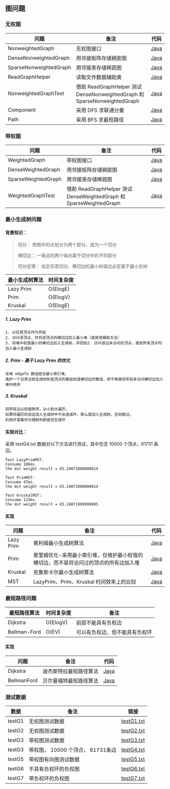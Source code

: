 ## 图问题

### 无权图

| 问题 | 备注 | 代码 |
|---|---|---|
| NonweightedGraph | 无权图接口 | [Java](https://github.com/patricklin2018/DataStructures-Algorithmns/blob/master/graph/src/NonweightedGraph.java) |
| DenseNonweightedGraph | 用邻接矩阵存储稠密图 | [Java](https://github.com/patricklin2018/DataStructures-Algorithmns/blob/master/graph/src/DenseNonweightedGraph.java) |
| SparseNonweightedGraph | 用邻接表存储稀疏图 | [Java](https://github.com/patricklin2018/DataStructures-Algorithmns/blob/master/graph/src/SparseNonweightedGraph.java) |
| ReadGraphHelper | 读取文件数据辅助类 | [Java](https://github.com/patricklin2018/DataStructures-Algorithmns/blob/master/graph/src/ReadGraphHelper.java) |
| NonweightedGraphTest | 借助 ReadGraphHelper 测试 DenseNonweightedGraph 和 SparseNonweightedGraph | [Java](https://github.com/patricklin2018/DataStructures-Algorithmns/blob/master/graph/src/NonweightedGraphTest.java) |
| Component | 采用 DFS 求联通分量 | [Java](https://github.com/patricklin2018/DataStructures-Algorithmns/blob/master/graph/src/Component.java) |
| Path | 采用 BFS 求最短路径 | [Java](https://github.com/patricklin2018/DataStructures-Algorithmns/blob/master/graph/src/Path.java) |

### 带权图

| 问题 | 备注 | 代码 |
|---|---|---|
| WeightedGraph | 带权图接口 | [Java](https://github.com/patricklin2018/DataStructures-Algorithmns/blob/master/graph/src/WeightedGraph.java) |
| DenseWeightedGraph | 用邻接矩阵存储稠密图 | [Java](https://github.com/patricklin2018/DataStructures-Algorithmns/blob/master/graph/src/DenseWeightedGraph.java) |
| SparseWeightedGraph | 用邻接表存储稀疏图 | [Java](https://github.com/patricklin2018/DataStructures-Algorithmns/blob/master/graph/src/SparseWeightedGraph.java) ||
| WeightedGraphTest | 借助 ReadGraphHelper 测试 DenseWeightedGraph 和 SparseWeightedGraph | [Java](https://github.com/patricklin2018/DataStructures-Algorithmns/blob/master/graph/src/WeightedGraphTest.java) |

### 最小生成树问题

#### 背景知识：
> 切分： 把图中的点划分为两个部分，成为一个切分
>
> 横切边： 一条边的两个端点属于切分中的不同部分
> 
> 切分定理： 给定任意切分，横切边的最小权值边必定属于最小生树

| 最小生成树算法 | 时间复杂度 | 
|---|---|
| Lazy Prim | O(ElogE)  |
| Prim | O(ElogV)  |
| Kruskal | O(ElogE)  |

##### 1. Lazy Prim
```
1. 以任意顶点作为开始
2. 访问该顶点，并将该顶点的横切边加入最小堆（或其他辅助方法）
3. 将堆中权值最小的横切边加入生成树，并回到2. 访问该边未访问的顶点，直到所有顶点均加入最小生成树
```

##### 2. Prim - 基于 Lazy Prim 的优化
```
采用 edgeTo 数组结合最小索引堆，
维护一个记录当前生成树到各顶点的最低权值横切边的数组，而不再是将所有未访问横切边加入堆中排序
```

##### 3. Kruskal
```
将所有边以权值排序，从小到大遍历，
如果将遍历的该边加入生成树中不会造成环，那么就加入生成树，否则跳过。
利用并查集作为辅助判断是否生成环
```

#### 实验对比：

采用 testG4.txt 数据对以下方法进行测试，其中包含 10000 个顶点，61731 条边。
```
Test LazyPrimMST:
Consume 186ms.
the mst weight result = 65.24072000000014

Test PrimMST:
Consume 47ms.
the mst weight result = 65.24072000000014

Test KruskalMST:
Consume 123ms.
the mst weight result = 65.24071999999985
```

#### 实现

| 问题 | 备注 | 代码 |
|---|---|---|
| Lazy Prim | 普利姆最小生成树算法 | [Java](https://github.com/patricklin2018/DataStructures-Algorithmns/blob/master/graph/src/LazyPrimMST.java) |
| Prim | 普里姆优化-采用最小索引堆，仅维护最小权值的横切边，而不是将访问过的顶点的所有边加入堆 | [Java](https://github.com/patricklin2018/DataStructures-Algorithmns/blob/master/graph/src/PrimMST.java) |
| Kruskal | 克鲁斯卡尔最小生成树算法 | [Java](https://github.com/patricklin2018/DataStructures-Algorithmns/blob/master/graph/src/PrimMST.java) |
| MST | LazyPrim、Prim、Kruskal 时间效率上的比较 | [Java](https://github.com/patricklin2018/DataStructures-Algorithmns/blob/master/graph/src/MST.java) |

### 最短路径问题

| 最短路径算法 | 时间复杂度 | 备注 |
|---|---|---|
| Dijkstra | O(ElogV)  | 前提不能具有负权边 |
| Bellman-Ford | O(EV)  | 可以有负权边，但不能具有负权环 |

#### 实现

| 问题 | 备注 | 代码 |
|---|---|---|
| Dijkstra | 迪杰斯特拉最短路径算法 | [Java](https://github.com/patricklin2018/DataStructures-Algorithmns/blob/master/graph/src/Dijkstra.java) |
| BellmanFord | 贝尔曼福特最短路径算法 | [Java](https://github.com/patricklin2018/DataStructures/blob/master/graph/src/BellmanFord.java) |

### 测试数据

| 数据 | 备注 | 链接 |
|---|---|---|
| testG1 | 无权图测试数据 | [testG1.txt](https://github.com/patricklin2018/DataStructures-Algorithmns/blob/master/graph/src/testG1.txt) |
| testG2 | 无权图测试数据 | [testG2.txt](https://github.com/patricklin2018/DataStructures-Algorithmns/blob/master/graph/src/testG2.txt) ||
| testG3 | 带权图测试数据 | [testG3.txt](https://github.com/patricklin2018/DataStructures-Algorithmns/blob/master/graph/src/testG3.txt) |
| testG3 | 带权图， 10000 个顶点， 61731条边 | [testG4.txt](https://github.com/patricklin2018/DataStructures-Algorithmns/blob/master/graph/src/testG4.txt) |
| testG5 | 带权图有向图测试数据 | [testG5.txt](https://github.com/patricklin2018/DataStructures-Algorithmns/blob/master/graph/src/testG5.txt) |
| testG6 | 不具有负权环的负权图 | [testG6.txt](https://github.com/patricklin2018/DataStructures-Algorithmns/blob/master/graph/src/testG6.txt) |
| testG7 | 带负权环的负权图 | [testG7.txt](https://github.com/patricklin2018/DataStructures-Algorithmns/blob/master/graph/src/testG7.txt) |